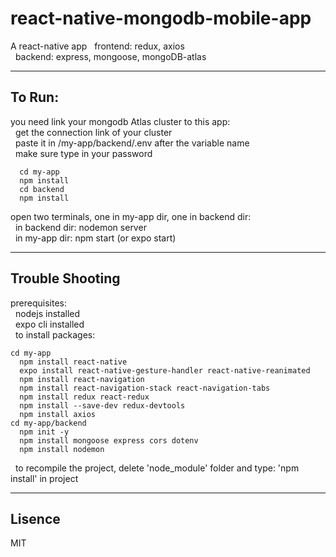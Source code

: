 # react-native-mongodb-mobile-app


A react-native app
&nbsp;&nbsp;frontend: redux, axios </br>
&nbsp;&nbsp;backend: express, mongoose, mongoDB-atlas </br>

---

## To Run:
you need link your mongodb Atlas cluster to this app: </br>
&nbsp;&nbsp;get the connection link of your cluster </br>
&nbsp;&nbsp;paste it in /my-app/backend/.env after the variable name </br>
&nbsp;&nbsp;make sure type in your password </br>

```
  cd my-app
  npm install
  cd backend
  npm install
```

open two terminals, one in my-app dir, one in backend dir: </br>
&nbsp;&nbsp;in backend dir: nodemon server </br>
&nbsp;&nbsp;in my-app dir: npm start (or expo start) </br>

---

## Trouble Shooting
prerequisites: </br>
&nbsp;&nbsp;nodejs installed </br>
&nbsp;&nbsp;expo cli installed </br>
&nbsp;&nbsp;to install packages:
```
cd my-app
  npm install react-native
  expo install react-native-gesture-handler react-native-reanimated
  npm install react-navigation
  npm install react-navigation-stack react-navigation-tabs
  npm install redux react-redux
  npm install --save-dev redux-devtools
  npm install axios
cd my-app/backend
  npm init -y
  npm install mongoose express cors dotenv
  npm install nodemon
```
&nbsp;&nbsp;to recompile the project, delete 'node_module' folder and type: 'npm install' in project </br>

---

## Lisence

MIT
